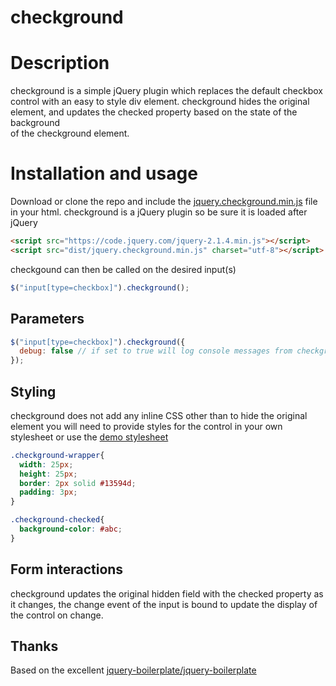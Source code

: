 # checkground
# Description
checkground is a simple jQuery plugin which replaces the default checkbox control with an easy to style div element. checkground hides the original element, and updates the checked property based on the state of the background<br>of the checkground element.

# Installation and usage
Download or clone the repo and include the [jquery.checkground.min.js](https://raw.githubusercontent.com/jasonyost/checkground/master/dist/jquery.checkground.min.js) file in your html. checkground is a jQuery plugin so be sure it is loaded after jQuery

```html
<script src="https://code.jquery.com/jquery-2.1.4.min.js"></script>
<script src="dist/jquery.checkground.min.js" charset="utf-8"></script>
```

checkgound can then be called on the desired input(s)

```javascript
$("input[type=checkbox]").checkground();
```

## Parameters

```javascript
$("input[type=checkbox]").checkground({
  debug: false // if set to true will log console messages from checkground
});
```

## Styling
checkground does not add any inline CSS other than to hide the original element you will need to provide styles for the control in your own stylesheet or use the [demo stylesheet](https://raw.githubusercontent.com/jasonyost/checkground/master/demo/demo.css)

```css
.checkground-wrapper{
  width: 25px;
  height: 25px;
  border: 2px solid #13594d;
  padding: 3px;
}

.checkground-checked{
  background-color: #abc;
}
```

## Form interactions
checkground updates the original hidden field with the checked property as it changes, the change event of the input is bound to update the display of the control on change.

## Thanks
Based on the excellent [jquery-boilerplate/jquery-boilerplate](https://github.com/jquery-boilerplate/jquery-boilerplate)

